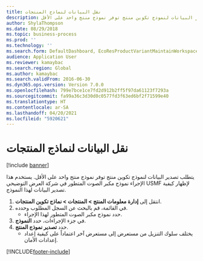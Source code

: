 ```yaml
---
title: نقل البيانات لنماذج المنتجات
description: يتطلب تصدير البيانات لنموذج تكوين منتج توفر نموذج منتج واحد على الأقل.
author: ShylaThompson
ms.date: 08/29/2018
ms.topic: business-process
ms.prod: ''
ms.technology: ''
ms.search.form: DefaultDashboard, EcoResProductVariantMaintainWorkspace, PCProductConfigurationModelListPage, PCImport
audience: Application User
ms.reviewer: kamaybac
ms.search.region: Global
ms.author: kamaybac
ms.search.validFrom: 2016-06-30
ms.dyn365.ops.version: Version 7.0.0
ms.openlocfilehash: 799e7bce1ce7fd2d912b2ff5f97da61123f7293a
ms.sourcegitcommit: fa99a36c3d30d0c0577fd3f63ed6bf2f71599e40
ms.translationtype: HT
ms.contentlocale: ar-SA
ms.lasthandoff: 04/20/2021
ms.locfileid: "5920621"
---
```

# <a name="transfer-data-for-product-models"></a>نقل البيانات لنماذج المنتجات

[!include [banner](../../includes/banner.md)]

يتطلب تصدير البيانات لنموذج تكوين منتج توفر نموذج منتج واحد على الأقل. يستخدم هذا الإجراء نموذج مكبر الصوت المتطور في شركة العرض التوضيحي USMF لإظهار كيفية تصدير البيانات لهذا النموذج.

1. انتقل إلى **إدارة معلومات المنتج \> المنتجات \> نماذج تكوين المنتجات**.
1. في القائمة، قم بالبحث عن السجل المطلوب وحدده.
    * حدد نموذج مكبر الصوت المتطور لهذا الإجراء.  
1. في جزء الإجراءات، حدد **النموذج**.
1. حدد **تصدير نموذج المنتج**.
    * يختلف سلوك التنزيل من مستعرض إلى مستعرض آخر اعتماداً على كيفية إعداد إعدادات الأمان.  


[!INCLUDE[footer-include](../../../includes/footer-banner.md)]